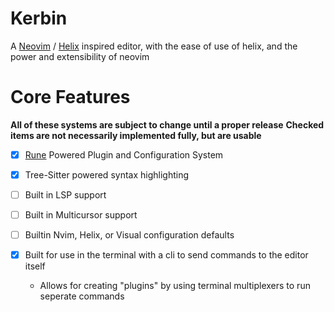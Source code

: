 # Kerbin
A [Neovim](https://github.com/neovim/neovim) / [Helix](https://github.com/helix-editor/helix) inspired editor, with the ease of use of helix, 
and the power and extensibility of neovim

# Core Features
**All of these systems are subject to change until a proper release**
**Checked items are not necessarily implemented fully, but are usable**
- [x] [Rune](https://github.com/rune-rs/rune/tree/main) Powered Plugin and Configuration System

- [x] Tree-Sitter powered syntax highlighting

- [ ] Built in LSP support
- [ ] Built in Multicursor support

- [ ] Builtin Nvim, Helix, or Visual configuration defaults
- [x] Built for use in the terminal with a cli to send commands to the editor itself
    - Allows for creating "plugins" by using terminal multiplexers to run seperate commands
